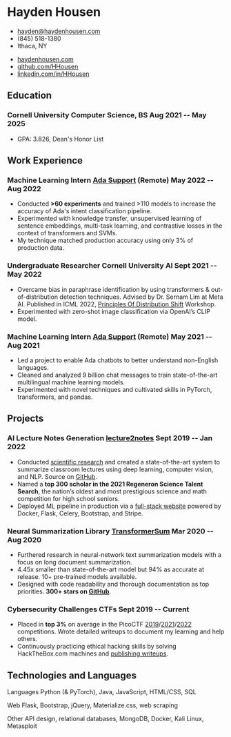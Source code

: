 <!-- The (first) h1 will be used as the <title> of the HTML page -->
# Hayden Housen

<!-- The unordered list immediately after the h1 will be formatted on a single
line. It is intended to be used for contact details -->
- <hayden@haydenhousen.com>
- (845) 518-1380
- Ithaca, NY

<!-- Social Links -->
- [haydenhousen.com](https://haydenhousen.com)
- [github.com/HHousen](https://github.com/HHousen)
- [linkedin.com/in/HHousen](https://linkedin.com/in/HHousen)

<!-- The paragraph after the h1 and ul and before the first h2 is optional. It
is intended to be used for a short summary. -->

## Education

### <span>Cornell University</span> <span><span>Computer Science, BS</span> <span>Aug 2021 -- May 2025</span></span>

- GPA: 3.826, Dean's Honor List

## Work Experience

<!-- You have to wrap the "left" and "right" half of these headings in spans by
hand -->
### <span>Machine Learning Intern</span> <span><span><a href="https://ada.cx">Ada Support</a> (Remote)</span> <span>May 2022 -- Aug 2022</span></span>

- Conducted **>60 experiments** and trained >110 models to increase the accuracy of Ada's intent classification pipeline.
- Experimented with knowledge transfer, unsupervised learning of sentence embeddings, multi-task learning, and contrastive losses in the context of transformers and SVMs.
- My technique matched production accuracy using only 3% of production data.

### <span>Undergraduate Researcher</span> <span><span>Cornell University AI</span> <span>Sept 2021 -- May 2022</span></span>

- Overcame bias in paraphrase identification by using transformers & out-of-distribution detection techniques. Advised by Dr. Sernam Lim at Meta AI. Published in ICML 2022, [Principles Of Distribution Shift](https://sites.google.com/view/icml-2022-pods/) Workshop.
- Experimented with zero-shot image classification via OpenAI’s CLIP model.

### <span>Machine Learning Intern</span> <span><span><a href="https://ada.cx">Ada Support</a> (Remote)</span> <span>May 2021 -- Aug 2021</span></span>

- Led a project to enable Ada chatbots to better understand non-English languages.
- Cleaned and analyzed 9 billion chat messages to train state-of-the-art multilingual machine learning models.
- Experimented with novel techniques and cultivated skills in PyTorch, transformers, and pandas.

## Projects

### <span>AI Lecture Notes Generation</span> <span><span><a href="https://haydenhousen.com/projects/lecture2notes/">lecture2notes</a></span> <span>Sept 2019 -- Jan 2022</span></span>

- Conducted [scientific research](https://haydenhousen.com/media/lecture2notes-paper-v1.pdf) and created a state-of-the-art system to summarize classroom lectures using deep learning, computer vision, and NLP. Source on [GitHub](https://github.com/HHousen/lecture2notes/).
- Named a **top 300 scholar in the 2021 Regeneron Science Talent Search**, the nation’s oldest and most prestigious science and math competition for high school seniors.
- Deployed ML pipeline in production via a [full-stack website](https://lecture2notes.com/) powered by Docker, Flask, Celery, Bootstrap, and Stripe.

<!-- ### <span>AI Snow Day Prediction</span> <span><span><a href="https://haydenhousen.com/projects/will-i-have-a-snow-day/">Will I Have A Snow Day.com</a></span> <span>Dec 2019 -- Sept 2020</span></span>

- Created an AI-powered automatic snow day predictor website that improves itself over time using user feedback. Powered by scikit-learn, Materialize.css, and Flask. Source on [GitHub](https://github.com/HHousen/willihaveasnowday).
- In the pursuit of greater accuracy, worked with many machine learning algorithms and data processing techniques. -->

### <span>Neural Summarization Library</span> <span><span><a href="https://github.com/HHousen/TransformerSum">TransformerSum</a></span> <span>Mar 2020 -- Aug 2020</span></span>

- Furthered research in neural-network text summarization models with a focus on long document summarization.
- 4.45x smaller than state-of-the-art model but 94% as accurate at release. 10+ pre-trained models available.
- Designed with code readability and thorough documentation as top priorities. **300+ stars on [GitHub](https://github.com/HHousen/TransformerSum)**.

### <span>Cybersecurity Challenges</span> <span><span>CTFs</span> <span>Sept 2019 -- Current</span></span>

- Placed in **top 3%** on average in the PicoCTF [2019](https://github.com/HHousen/PicoCTF-2019)/[2021](https://github.com/HHousen/PicoCTF-2021)/[2022](https://github.com/HHousen/PicoCTF-2022) competitions. Wrote detailed writeups to document my learning and help others.
- Continuously practicing ethical hacking skills by solving HackTheBox.com machines and [publishing writeups](https://htb.haydenhousen.com/).

## Technologies and Languages

<span>Languages</span> <span>Python (& PyTorch), Java, JavaScript, HTML/CSS, SQL</span>

<span>Web</span> <span>Flask, Bootstrap, jQuery, Materialize.css, web scraping</span>

<span>Other</span> <span>API design, relational databases, MongoDB, Docker, Kali Linux, Metasploit</span>

<!-- Resume [generated from markdown](https://github.com/HHousen/resume) and styled with my custom CSS via a python script. -->
